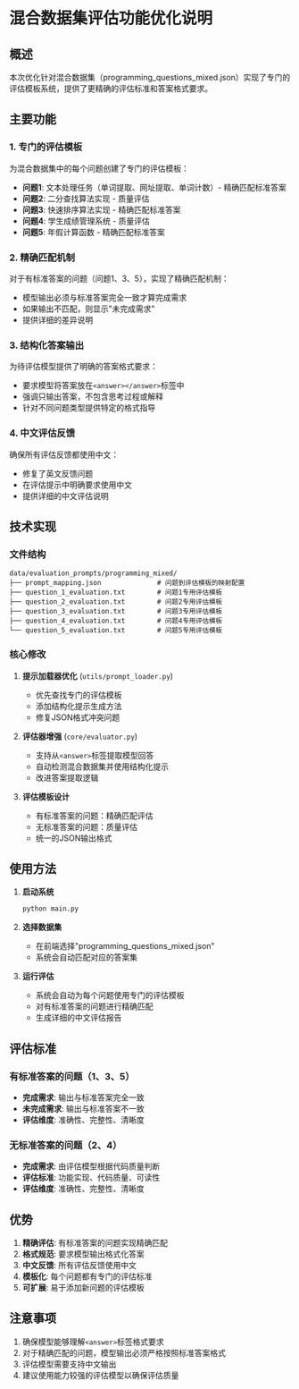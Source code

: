 # 混合数据集评估功能优化说明

## 概述

本次优化针对混合数据集（programming_questions_mixed.json）实现了专门的评估模板系统，提供了更精确的评估标准和答案格式要求。

## 主要功能

### 1. 专门的评估模板

为混合数据集中的每个问题创建了专门的评估模板：

- **问题1**: 文本处理任务（单词提取、网址提取、单词计数）- 精确匹配标准答案
- **问题2**: 二分查找算法实现 - 质量评估
- **问题3**: 快速排序算法实现 - 精确匹配标准答案  
- **问题4**: 学生成绩管理系统 - 质量评估
- **问题5**: 年假计算函数 - 精确匹配标准答案

### 2. 精确匹配机制

对于有标准答案的问题（问题1、3、5），实现了精确匹配机制：
- 模型输出必须与标准答案完全一致才算完成需求
- 如果输出不匹配，则显示"未完成需求"
- 提供详细的差异说明

### 3. 结构化答案输出

为待评估模型提供了明确的答案格式要求：
- 要求模型将答案放在`<answer></answer>`标签中
- 强调只输出答案，不包含思考过程或解释
- 针对不同问题类型提供特定的格式指导

### 4. 中文评估反馈

确保所有评估反馈都使用中文：
- 修复了英文反馈问题
- 在评估提示中明确要求使用中文
- 提供详细的中文评估说明

## 技术实现

### 文件结构

```
data/evaluation_prompts/programming_mixed/
├── prompt_mapping.json              # 问题到评估模板的映射配置
├── question_1_evaluation.txt        # 问题1专用评估模板
├── question_2_evaluation.txt        # 问题2专用评估模板
├── question_3_evaluation.txt        # 问题3专用评估模板
├── question_4_evaluation.txt        # 问题4专用评估模板
└── question_5_evaluation.txt        # 问题5专用评估模板
```

### 核心修改

1. **提示加载器优化** (`utils/prompt_loader.py`)
   - 优先查找专门的评估模板
   - 添加结构化提示生成方法
   - 修复JSON格式冲突问题

2. **评估器增强** (`core/evaluator.py`)  
   - 支持从`<answer>`标签提取模型回答
   - 自动检测混合数据集并使用结构化提示
   - 改进答案提取逻辑

3. **评估模板设计**
   - 有标准答案的问题：精确匹配评估
   - 无标准答案的问题：质量评估
   - 统一的JSON输出格式

## 使用方法

1. **启动系统**
   ```bash
   python main.py
   ```

2. **选择数据集**
   - 在前端选择"programming_questions_mixed.json"
   - 系统会自动匹配对应的答案集

3. **运行评估**
   - 系统会自动为每个问题使用专门的评估模板
   - 对有标准答案的问题进行精确匹配
   - 生成详细的中文评估报告

## 评估标准

### 有标准答案的问题（1、3、5）
- **完成需求**: 输出与标准答案完全一致
- **未完成需求**: 输出与标准答案不一致
- **评估维度**: 准确性、完整性、清晰度

### 无标准答案的问题（2、4）
- **完成需求**: 由评估模型根据代码质量判断
- **评估标准**: 功能实现、代码质量、可读性
- **评估维度**: 准确性、完整性、清晰度

## 优势

1. **精确评估**: 有标准答案的问题实现精确匹配
2. **格式规范**: 要求模型输出格式化答案
3. **中文反馈**: 所有评估反馈使用中文
4. **模板化**: 每个问题都有专门的评估标准
5. **可扩展**: 易于添加新问题的评估模板

## 注意事项

1. 确保模型能够理解`<answer>`标签格式要求
2. 对于精确匹配的问题，模型输出必须严格按照标准答案格式
3. 评估模型需要支持中文输出
4. 建议使用能力较强的评估模型以确保评估质量 